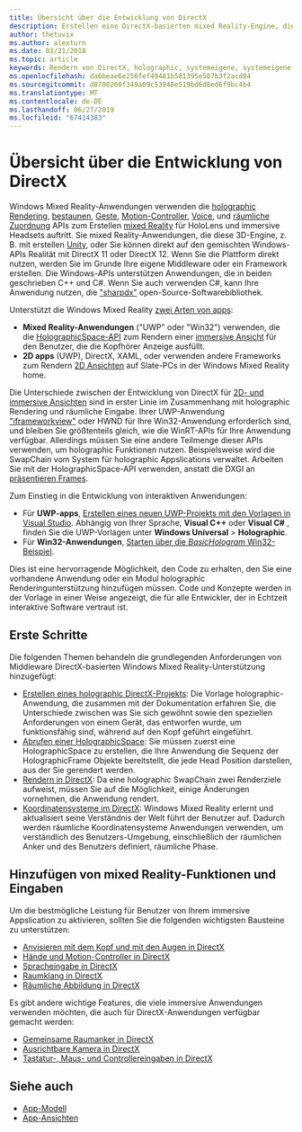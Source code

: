 ```yaml
---
title: Übersicht über die Entwicklung von DirectX
description: Erstellen eine DirectX-basierten mixed Reality-Engine, die die Windows Mixed Reality-APIs direkt verwenden.
author: thetuvix
ms.author: alexturn
ms.date: 03/21/2018
ms.topic: article
keywords: Rendern von DirectX, holographic, systemeigene, systemeigene app WinRT, WinRT-app-Plattform-APIs, benutzerdefinierte Engine middleware
ms.openlocfilehash: da6beae6e256fef49481b581395e507b3f2acd04
ms.sourcegitcommit: d8700260f349a09c53948e519bd6d8ed6f9bc4b4
ms.translationtype: MT
ms.contentlocale: de-DE
ms.lasthandoff: 06/27/2019
ms.locfileid: "67414383"
---
```

# <a name="directx-development-overview"></a>Übersicht über die Entwicklung von DirectX


Windows Mixed Reality-Anwendungen verwenden die [holographic Rendering](rendering.md), [bestaunen](gaze.md), [Geste](gestures.md), [Motion-Controller](motion-controllers.md), [Voice](voice-input.md), und [räumliche Zuordnung](spatial-mapping.md) APIs zum Erstellen [mixed Reality](mixed-reality.md) für HoloLens und immersive Headsets auftritt. Sie mixed Reality-Anwendungen, die diese 3D-Engine, z. B. mit erstellen [Unity](unity-development-overview.md), oder Sie können direkt auf den gemischten Windows-APIs Realität mit DirectX 11 oder DirectX 12. Wenn Sie die Plattform direkt nutzen, werden Sie im Grunde Ihre eigene Middleware oder ein Framework erstellen. Die Windows-APIs unterstützen Anwendungen, die in beiden geschrieben C++ und C#. Wenn Sie auch verwenden C#, kann Ihre Anwendung nutzen, die ["sharpdx"](http://sharpdx.org/) open-Source-Softwarebibliothek.


Unterstützt die Windows Mixed Reality [zwei Arten von apps](app-views.md):
* **Mixed Reality-Anwendungen** ("UWP" oder "Win32") verwenden, die die [HolographicSpace-API](getting-a-holographicspace.md) zum Rendern einer [immersive Ansicht](app-views.md) für den Benutzer, die die Kopfhörer Anzeige ausfüllt.
* **2D apps** (UWP), DirectX, XAML, oder verwenden andere Frameworks zum Rendern [2D Ansichten](app-views.md#2d-views) auf Slate-PCs in der Windows Mixed Reality home.


Die Unterschiede zwischen der Entwicklung von DirectX für [2D- und immersive Ansichten](app-views.md) sind in erster Linie im Zusammenhang mit holographic Rendering und räumliche Eingabe. Ihrer UWP-Anwendung ["iframeworkview"](https://msdn.microsoft.com/library/windows/apps/windows.applicationmodel.core.iframeworkview.aspx) oder HWND für Ihre Win32-Anwendung erforderlich sind, und bleiben Sie größtenteils gleich, wie die WinRT-APIs für Ihre Anwendung verfügbar. Allerdings müssen Sie eine andere Teilmenge dieser APIs verwenden, um holographic Funktionen nutzen. Beispielsweise wird die SwapChain vom System für holographic Appslications verwaltet. Arbeiten Sie mit der HolographicSpace-API verwenden, anstatt die DXGI an [präsentieren Frames](rendering-in-directx.md).

Zum Einstieg in die Entwicklung von interaktiven Anwendungen:
* Für **UWP-apps**, [Erstellen eines neuen UWP-Projekts mit den Vorlagen in Visual Studio](creating-a-holographic-directx-project.md). Abhängig von Ihrer Sprache, **Visual C++**  oder **Visual C#** , finden Sie die UWP-Vorlagen unter **Windows Universal**  >   **Holographic**.
* Für **Win32-Anwendungen**, [Starten über die *BasicHologram* Win32-Beispiel](creating-a-holographic-directx-project.md#creating-a-win32-project).

Dies ist eine hervorragende Möglichkeit, den Code zu erhalten, den Sie eine vorhandene Anwendung oder ein Modul holographic Renderingunterstützung hinzufügen müssen. Code und Konzepte werden in der Vorlage in einer Weise angezeigt, die für alle Entwickler, der in Echtzeit interaktive Software vertraut ist.


## <a name="getting-started"></a>Erste Schritte

Die folgenden Themen behandeln die grundlegenden Anforderungen von Middleware DirectX-basierten Windows Mixed Reality-Unterstützung hinzugefügt:

* [Erstellen eines holographic DirectX-Projekts](creating-a-holographic-directx-project.md): Die Vorlage holographic-Anwendung, die zusammen mit der Dokumentation erfahren Sie, die Unterschiede zwischen was Sie sich gewöhnt sowie den speziellen Anforderungen von einem Gerät, das entworfen wurde, um funktionsfähig sind, während auf den Kopf geführt eingeführt.
* [Abrufen einer HolographicSpace](getting-a-holographicspace.md): Sie müssen zuerst eine HolographicSpace zu erstellen, die Ihre Anwendung die Sequenz der HolographicFrame Objekte bereitstellt, die jede Head Position darstellen, aus der Sie gerendert werden.
* [Rendern in DirectX](rendering-in-directx.md): Da eine holographic SwapChain zwei Renderziele aufweist, müssen Sie auf die Möglichkeit, einige Änderungen vornehmen, die Anwendung rendert.
* [Koordinatensysteme im DirectX](coordinate-systems-in-directx.md): Windows Mixed Reality erlernt und aktualisiert seine Verständnis der Welt führt der Benutzer auf. Dadurch werden räumliche Koordinatensysteme Anwendungen verwenden, um verständlich des Benutzers-Umgebung, einschließlich der räumlichen Anker und des Benutzers definiert, räumliche Phase.

## <a name="adding-mixed-reality-capabilities-and-inputs"></a>Hinzufügen von mixed Reality-Funktionen und Eingaben

Um die bestmögliche Leistung für Benutzer von Ihrem immersive Appslication zu aktivieren, sollten Sie die folgenden wichtigsten Bausteine zu unterstützen:

* [Anvisieren mit dem Kopf und mit den Augen in DirectX](gaze-in-directx.md)
* [Hände und Motion-Controller in DirectX](hands-and-motion-controllers-in-directx.md)
* [Spracheingabe in DirectX](voice-input-in-directx.md)
* [Raumklang in DirectX](spatial-sound-in-directx.md)
* [Räumliche Abbildung in DirectX](spatial-mapping-in-directx.md)


Es gibt andere wichtige Features, die viele immersive Anwendungen verwenden möchten, die auch für DirectX-Anwendungen verfügbar gemacht werden:

* [Gemeinsame Raumanker in DirectX](shared-spatial-anchors-in-directx.md)
* [Ausrichtbare Kamera in DirectX](locatable-camera-in-directx.md)
* [Tastatur-, Maus- und Controllereingaben in DirectX](keyboard,-mouse,-and-controller-input-in-directx.md)

## <a name="see-also"></a>Siehe auch
* [App-Modell](app-model.md)
* [App-Ansichten](app-views.md)
